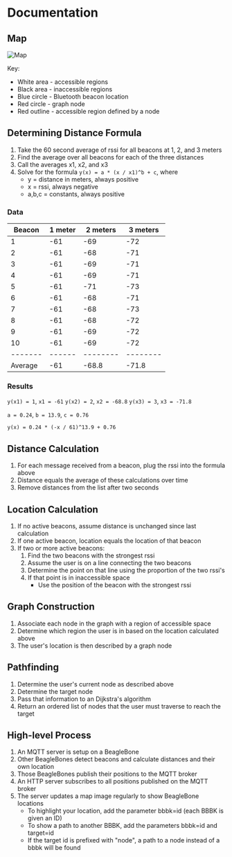 # Documentation

## Map

![Map](eb2.png)

Key:
- White area - accessible regions
- Black area - inaccessible regions
- Blue circle - Bluetooth beacon location
- Red circle - graph node
- Red outline - accessible region defined by a node

## Determining Distance Formula

1. Take the 60 second average of rssi for all beacons at 1, 2, and 3 meters
2. Find the average over all beacons for each of the three distances
3. Call the averages x1, x2, and x3
4. Solve for the formula `y(x) = a * (x / x1)^b + c`, where
    - y = distance in meters, always positive
    - x = rssi, always negative
    - a,b,c = constants, always positive

### Data

Beacon  |1 meter | 2 meters | 3 meters
------- |------- | -------- | --------
1       | -61    | -69      | -72
2       | -61    | -68      | -71
3       | -61    | -69      | -71
4       | -61    | -69      | -71
5       | -61    | -71      | -73
6       | -61    | -68      | -71
7       | -61    | -68      | -73
8       | -61    | -68      | -72
9       | -61    | -69      | -72
10      | -61    | -69      | -72
------- | ------ | -------- | --------
Average | -61    | -68.8    | -71.8

### Results

`y(x1) = 1`, `x1 = -61`
`y(x2) = 2`, `x2 = -68.8`
`y(x3) = 3`, `x3 = -71.8`

`a = 0.24`, `b = 13.9`, `c = 0.76`

`y(x) = 0.24 * (-x / 61)^13.9 + 0.76`

## Distance Calculation

1. For each message received from a beacon, plug the rssi into the formula above
2. Distance equals the average of these calculations over time
3. Remove distances from the list after two seconds

## Location Calculation

1. If no active beacons, assume distance is unchanged since last calculation
2. If one active beacon, location equals the location of that beacon
3. If two or more active beacons:
    1. Find the two beacons with the strongest rssi
    2. Assume the user is on a line connecting the two beacons
    3. Determine the point on that line using the proportion of the two rssi's
    4. If that point is in inaccessible space
        * Use the position of the beacon with the strongest rssi

## Graph Construction

1. Associate each node in the graph with a region of accessible space
2. Determine which region the user is in based on the location calculated above
3. The user's location is then described by a graph node

## Pathfinding

1. Determine the user's current node as described above
2. Determine the target node
3. Pass that information to an Dijkstra's algorithm
4. Return an ordered list of nodes that the user must traverse to reach the target

## High-level Process

1. An MQTT server is setup on a BeagleBone
2. Other BeagleBones detect beacons and calculate distances and their own location
3. Those BeagleBones publish their positions to the MQTT broker
3. An HTTP server subscribes to all positions published on the MQTT broker
4. The server updates a map image regularly to show BeagleBone locations
    * To highlight your location, add the parameter bbbk=id (each BBBK is given an ID)
    * To show a path to another BBBK, add the parameters bbbk=id and target=id
    * If the target id is prefixed with "node", a path to a node instead of a bbbk will be found
